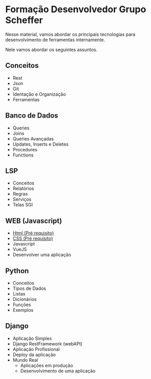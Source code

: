 # Formação Desenvolvedor Grupo Scheffer

Nesse material, vamos abordar os principais tecnologias para desenvolvimento de ferramentas internamente.

Nele vamos abordar os seguintes assuntos.

<div markdown="1" class="two-column">

## Conceitos

* Rest
* Json
* Git    
* Identação e Organização
* Ferramentas

</div>

<div markdown="1" class="two-column">

## Banco de Dados

* Queries
* Joins
* Queries Avançadas
* Updates, Inserts e Deletes
* Procedures
* Functions

</div>


<div markdown="1" class="two-column">

## LSP

* Conceitos
* Relatórios
* Regras
* Serviços
* Telas SGI

</div>

<div markdown="1" class="two-column">

## WEB (Javascript)

* [Html (Pré requisito)](https://cursos.alura.com.br/category/front-end)
* [CSS (Pré requisito)](https://cursos.alura.com.br/category/front-end)
* Javascript 
* VueJS
* Desenvolver uma aplicação

</div>

<div markdown="1" class="two-column">

## Python

* Conceitos
* Tipos de Dados
* Listas
* Dicionários
* Funções
* Exemplos

</div>

<div markdown="1" class="two-column">

## Django
* Aplicação Simples
* Django RestFramework (webAPI)
* Aplicação Profissional
* Deploy da aplicação
* Mundo Real
    * Aplicações em produção
    * Desenvolvimento de uma aplicação

</div>